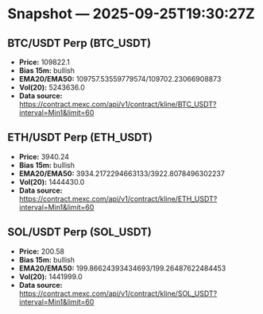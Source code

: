 # Snapshot — 2025-09-25T19:30:27Z

## BTC/USDT Perp (BTC_USDT)
- **Price:** 109822.1
- **Bias 15m:** bullish
- **EMA20/EMA50:** 109757.53559779574/109702.23066908873
- **Vol(20):** 5243636.0
- **Data source:** https://contract.mexc.com/api/v1/contract/kline/BTC_USDT?interval=Min1&limit=60

## ETH/USDT Perp (ETH_USDT)
- **Price:** 3940.24
- **Bias 15m:** bullish
- **EMA20/EMA50:** 3934.2172294663133/3922.8078496302237
- **Vol(20):** 1444430.0
- **Data source:** https://contract.mexc.com/api/v1/contract/kline/ETH_USDT?interval=Min1&limit=60

## SOL/USDT Perp (SOL_USDT)
- **Price:** 200.58
- **Bias 15m:** bullish
- **EMA20/EMA50:** 199.86624393434693/199.26487622484453
- **Vol(20):** 1441999.0
- **Data source:** https://contract.mexc.com/api/v1/contract/kline/SOL_USDT?interval=Min1&limit=60
